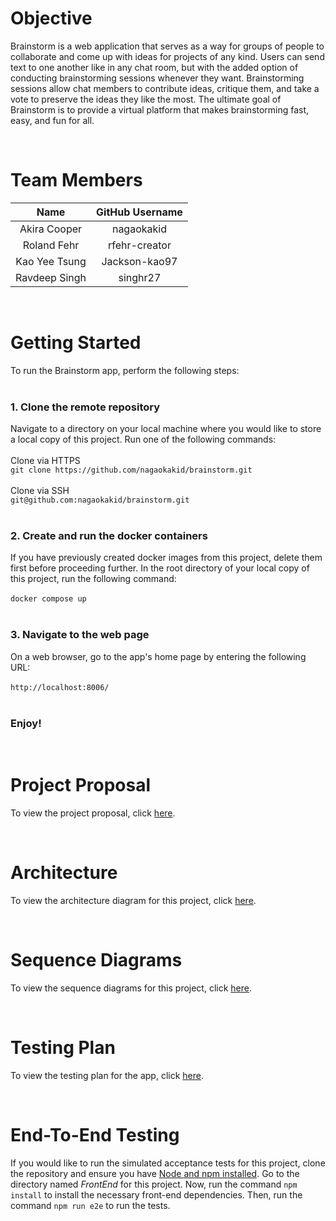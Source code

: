 # Objective

Brainstorm is a web application that serves as a way for groups of people to collaborate and come up with ideas for projects of any kind. Users can send text to one another like in any chat room, but with the added option of conducting brainstorming sessions whenever they want. Brainstorming sessions allow chat members to contribute ideas, critique them, and take a vote to preserve the ideas they like the most. The ultimate goal of Brainstorm is to provide a virtual platform that makes brainstorming fast, easy, and fun for all.

<br>

# Team Members
| Name            | GitHub Username |
| :-----:         | :-----:         |
| Akira Cooper    | nagaokakid      |
| Roland Fehr     | rfehr-creator   |
| Kao Yee Tsung   | Jackson-kao97   |
| Ravdeep Singh   | singhr27        |

<br>

# Getting Started
To run the Brainstorm app, perform the following steps: <br><br>
### 1. Clone the remote repository
Navigate to a directory on your local machine where you would like to store a local copy of this project. Run one of the following commands:
<br><br>Clone via HTTPS<br>
`git clone https://github.com/nagaokakid/brainstorm.git`
<br><br>Clone via SSH<br>
`git@github.com:nagaokakid/brainstorm.git`
<br>
<br>
### 2. Create and run the docker containers
If you have previously created docker images from this project, delete them first before proceeding further. In the root directory of your local copy of this project, run the following command: <br><br>`docker compose up`
<br>
<br>
### 3. Navigate to the web page
On a web browser, go to the app's home page by entering the following URL: <br><br>`http://localhost:8006/`
<br>
<br>
### Enjoy!
<br>

# Project Proposal
To view the project proposal, click [here](https://github.com/nagaokakid/brainstorm/wiki/Project-Proposal).

<br>

# Architecture
To view the architecture diagram for this project, click [here](https://github.com/nagaokakid/brainstorm/wiki/Architecture-Diagram).

<br>

# Sequence Diagrams
To view the sequence diagrams for this project, click [here](https://github.com/nagaokakid/brainstorm/tree/main/Sequence%20Diagrams).

<br>

# Testing Plan
To view the testing plan for the app, click [here](https://github.com/nagaokakid/brainstorm/blob/main/Brainstorm_Test_Plan.pdf).

<br>

# End-To-End Testing
If you would like to run the simulated acceptance tests for this project, clone the repository and ensure you have [Node and npm installed](https://radixweb.com/blog/installing-npm-and-nodejs-on-windows-and-mac). Go to the directory named *FrontEnd* for this project. Now, run the command `npm install` to install the necessary front-end dependencies. Then, run the command `npm run e2e` to run the tests.
